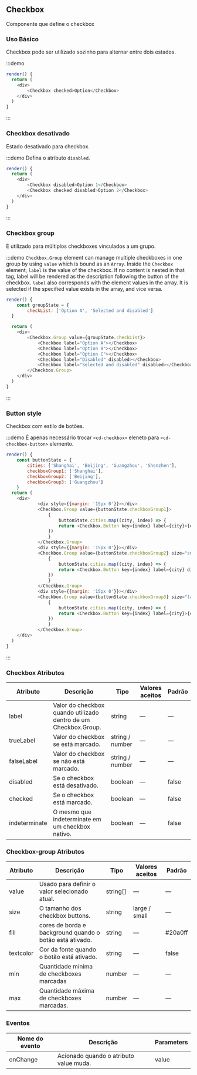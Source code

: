 ## Checkbox

Componente que define o checkbox

### Uso Básico

Checkbox pode ser utilizado sozinho para alternar entre dois estados.

:::demo

```js
render() {
  return (
    <div>
        <Checkbox checked>Option</Checkbox>
    </div>
  )
}
```
:::

### Checkbox desativado

Estado desativado para checkbox.

:::demo Defina o atributo `disabled`. 

```js
render() {
  return (
    <div>
        <Checkbox disabled>Option 1</Checkbox>
        <Checkbox checked disabled>Option 2</Checkbox>
    </div>
  )
}
```
::: 

### Checkbox group

É utilizado para múltiplos checkboxes vinculados a um grupo.

:::demo `Checkbox.Group` element can manage multiple checkboxes in one group by using `value` which is bound as an `Array`. Inside the `Checkbox` element, `label` is the value of the checkbox. If no content is nested in that tag, label will be rendered as the description following the button of the checkbox. `label` also corresponds with the element values in the array. It is selected if the specified value exists in the array, and vice versa.

```js
render() {
    const groupState = {
        checkList: ['Option A', 'Selected and disabled']
  }

  return (
    <div>
        <Checkbox.Group value={groupState.checkList}>
            <Checkbox label="Option A"></Checkbox>
            <Checkbox label="Option B"></Checkbox>
            <Checkbox label="Option C"></Checkbox>
            <Checkbox label="Disabled" disabled></Checkbox>
            <Checkbox label="Selected and disabled" disabled></Checkbox>
        </Checkbox.Group>
    </div>
  )
}
```
::: 

### Button style

Checkbox com estilo de botões.

:::demo É apenas necessário trocar `<cd-checkbox>` eleneto para `<cd-checkbox-button>` elemento. 

```js
render() {
    const buttonState = {
        cities: ['Shanghai', 'Beijing', 'Guangzhou', 'Shenzhen'],
        checkboxGroup1: ['Shanghai'],
        checkboxGroup2: ['Beijing'],
        checkboxGroup3: ['Guangzhou']
    }
  return (
    <div>
            <div style={{margin: '15px 0'}}></div>
            <Checkbox.Group value={buttonState.checkboxGroup1}>
                {
                    buttonState.cities.map((city, index) => {
                    return <Checkbox.Button key={index} label={city}>{city}</Checkbox.Button>
                })
                }
            </Checkbox.Group>
            <div style={{margin: '15px 0'}}></div>
            <Checkbox.Group value={buttonState.checkboxGroup2} size="small">
                {
                    buttonState.cities.map((city, index) => {
                    return <Checkbox.Button key={index} label={city} disabled={city === 'Shenzhen'}>{city}</Checkbox.Button>
                })
                }
            </Checkbox.Group>
            <div style={{margin: '15px 0'}}></div>
            <Checkbox.Group value={buttonState.checkboxGroup3} size="large" fill="#324057" textColor="#a4aebd" min="1" max="3">
                {
                    buttonState.cities.map((city, index) => {
                    return <Checkbox.Button key={index} label={city}>{city}</Checkbox.Button>
                })
                }
            </Checkbox.Group>
    </div>
  )
}
```
::: 

### Checkbox Atributos

| Atributo      | Descrição | Tipo      | Valores aceitos       | Padrão  |
|---------- |-------------- |---------- |--------------------------------  |-------- |
| label     | Valor do checkbox quando utilizado dentro de um Checkbox.Group. | string    | — | — |
| trueLabel      | Valor do checkbox se está marcado.  | string / number    | — | — |
| falseLabel      | Valor do checkbox se não está marcado. | string / number  | — | —  |
| disabled     | Se o checkbox está desativado. | boolean   | — | false |
| checked | Se o checkbox está marcado. | boolean   | — | false |
| indeterminate | O mesmo que indeterminate em um checkbox nativo. | boolean | — | false |

### Checkbox-group Atributos

| Atributo      | Descrição | Tipo      | Valores aceitos       | Padrão  |
|---------- |-------------- |---------- |--------------------------------  |-------- |
| value     | Usado para definir o valor selecionado atual. | string[]    | — | — |
| size      | O tamanho dos checkbox buttons.  | string | large / small  | — |
| fill      | cores de borda e background quando o botão está ativado. | string  | — | #20a0ff  |
| textcolor     | Cor da fonte quando o botão está ativado. | string   | — | false |
| min | Quantidade mínima de checkboxes marcadas | number   | — | — |
| max | Quantidade máxima de checkboxes marcadas. | number | — | — |

### Eventos
| Nome do evento | Descrição | Parameters |
|---------- |-------- |---------- |
| onChange | Acionado quando o atributo value muda. | value |